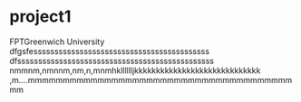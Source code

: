 # project1
FPTGreenwich University
dfgsfessssssssssssssssssssssssssssssssssssssssss
dfsssssssssssssssssssssssssssssssssssssssssssssss
nmmnm,nmnnm,nm,n,mnmhklllllljkkkkkkkkkkkkkkkkkkkkkkkkkkkkk
,m....mmmmmmmmmmmmmmmmmmmmmmmmmmmmmmmmmmmmmmmm
